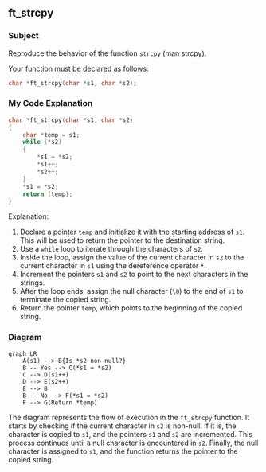 ## ft_strcpy

### Subject

Reproduce the behavior of the function `strcpy` (man strcpy).

Your function must be declared as follows:

```c
char *ft_strcpy(char *s1, char *s2);
```

### My Code Explanation

```c
char *ft_strcpy(char *s1, char *s2)
{
    char *temp = s1;
    while (*s2)
    {
        *s1 = *s2;
        *s1++;
        *s2++;
    }
    *s1 = *s2;
    return (temp);
}
```

Explanation:

1. Declare a pointer `temp` and initialize it with the starting address of `s1`. This will be used to return the pointer to the destination string.
2. Use a `while` loop to iterate through the characters of `s2`.
3. Inside the loop, assign the value of the current character in `s2` to the current character in `s1` using the dereference operator `*`.
4. Increment the pointers `s1` and `s2` to point to the next characters in the strings.
5. After the loop ends, assign the null character (`\0`) to the end of `s1` to terminate the copied string.
6. Return the pointer `temp`, which points to the beginning of the copied string.

### Diagram


```mermaid
graph LR
    A(s1) --> B{Is *s2 non-null?}
    B -- Yes --> C(*s1 = *s2)
    C --> D(s1++)
    D --> E(s2++)
    E --> B
    B -- No --> F(*s1 = *s2)
    F --> G(Return *temp)
```

The diagram represents the flow of execution in the `ft_strcpy` function. It starts by checking if the current character in `s2` is non-null. If it is, the character is copied to `s1`, and the pointers `s1` and `s2` are incremented. This process continues until a null character is encountered in `s2`. Finally, the null character is assigned to `s1`, and the function returns the pointer to the copied string.
